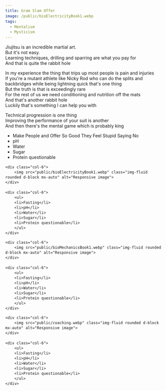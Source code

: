 ```yaml
---
title: Gram Slam Offer
image: /public/bioElectricityBook1.webp
tags:
  - Mentalism
  - Mysticism
---
```


Jiujitsu is an incredible martial art.  
But it's not easy.  
Learning techniques, drilling and sparring are what you pay for  
And that is quite the rabbit hole  

In my experience the thing that trips up most people is pain and injuries  
If you're a mutant athlete like Nicky Rod who can do the splits and backbridges while being lightning quick that's one thing  
But the truth is that is exceedingly rare  
For the rest of us we need conditioning and nutrition off the mats  
And that's another rabbit hole  
Luckily that's something I can help you with  

Technical progression is one thing  
Improving the performance of your suit is another  
And then there's the mental game which is probably king  




<ul>
    <li>Make People and Offer So Good They Feel Stupid Saying No</li>
    <li>pH</li>
    <li>Water</li>
    <li>Sugar</li>
    <li>Protein questionable</li>
</ul>

<div class="row">

    <div class="col-6">
        <img src="public/bioElectricityBook1.webp" class="img-fluid rounded d-block mx-auto" alt="Responsive image">
    </div>

    <div class="col-6">
        <ul>
        <li>Fasting</li>
        <li>pH</li>
        <li>Water</li>
        <li>Sugar</li>
        <li>Protein questionable</li>
        </ul>
    </div>

</div>

<div class="row mt-3">

    <div class="col-6">
        <img src="public/bioMechanicsBook1.webp" class="img-fluid rounded d-block mx-auto" alt="Responsive image">
    </div>

    <div class="col-6">
        <ul>
        <li>Fasting</li>
        <li>pH</li>
        <li>Water</li>
        <li>Sugar</li>
        <li>Protein questionable</li>
        </ul>
    </div>

</div>

<div class="row mt-3">

    <div class="col-6">
        <img src="public/coaching.webp" class="img-fluid rounded d-block mx-auto" alt="Responsive image">
    </div>

    <div class="col-6">
        <ul>
        <li>Fasting</li>
        <li>pH</li>
        <li>Water</li>
        <li>Sugar</li>
        <li>Protein questionable</li>
        </ul>
    </div>

</div>


